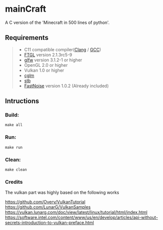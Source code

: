 # mainCraft
A C version of the 'Minecraft in 500 lines of python'.

## Requirements

> * C11 compatible compiler([Clang](https://releases.llvm.org/download.html) / [GCC](https://repology.org/project/gcc/packages))
> * [FTGL](https://repology.org/project/ftgl/packages) version 2.1.3rc5-9
> * [glfw](https://repology.org/project/glfw/packages) version 3.1.2-1 or higher
> * OpenGL 2.0 or higher
> * Vulkan 1.0 or higher
> * [cglm](https://repology.org/project/cglm/packages)
> * [stb](https://repology.org/project/stb/packages)
> * [FastNoise](https://github.com/Auburn/FastNoise) version 1.0.2 (Already included)

## Intructions

### Build:
~~~~
make all
~~~~

### Run:
~~~~
make run
~~~~

### Clean:
~~~~
make clean
~~~~

### Credits

The vulkan part was highly based on the following works

https://github.com/Overv/VulkanTutorial <br>
https://github.com/LunarG/VulkanSamples <br>
https://vulkan.lunarg.com/doc/view/latest/linux/tutorial/html/index.html <br>
https://software.intel.com/content/www/us/en/develop/articles/api-without-secrets-introduction-to-vulkan-preface.html
